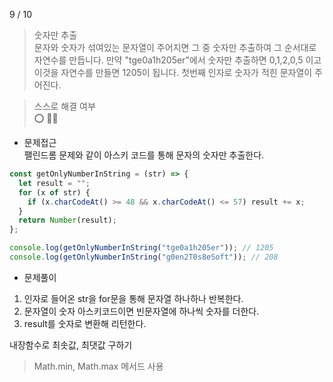 9 / 10

> 숫자만 추출 <br />
> 문자와 숫자가 섞여있는 문자열이 주어지면 그 중 숫자만 추출하여 그 순서대로 자연수를 만듭니다. 만약 "tge0a1h205er"에서 숫자만 추출하면 0,1,2,0,5 이고 이것을 자연수를 만들면 1205이 됩니다. 첫번째 인자로 숫자가 적힌 문자열이 주어진다.

> 스스로 해결 여부 <br />
> ⭕️ 👏🏻

- 문제접근 <br />
  팰린드롬 문제와 같이 아스키 코드를 통해 문자의 숫자만 추출한다.

```javascript
const getOnlyNumberInString = (str) => {
  let result = "";
  for (x of str) {
    if (x.charCodeAt() >= 48 && x.charCodeAt() <= 57) result += x;
  }
  return Number(result);
};

console.log(getOnlyNumberInString("tge0a1h205er")); // 1205
console.log(getOnlyNumberInString("g0en2T0s8eSoft")); // 208
```

- 문제풀이 <br />

1. 인자로 들어온 str을 for문을 통해 문자열 하나하나 반복한다.
2. 문자열이 숫자 아스키코드이면 빈문자열에 하나씩 숫자를 더한다.
3. result를 숫자로 변환해 리턴한다.

내장함수로 최솟값, 최댓값 구하기

> Math.min, Math.max 메서드 사용
